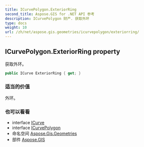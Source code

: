 ```yaml
---
title: ICurvePolygon.ExteriorRing
second_title: Aspose.GIS for .NET API 参考
description: ICurvePolygon 财产. 获取外环
type: docs
weight: 10
url: /zh/net/aspose.gis.geometries/icurvepolygon/exteriorring/
---
```

## ICurvePolygon.ExteriorRing property

获取外环。

```csharp
public ICurve ExteriorRing { get; }
```

### 适当的价值

外环。

### 也可以看看

* interface [ICurve](../../icurve/)
* interface [ICurvePolygon](../)
* 命名空间 [Aspose.Gis.Geometries](../../icurvepolygon/)
* 部件 [Aspose.GIS](../../../)


